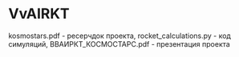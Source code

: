 # VvAIRKT
kosmostars.pdf - ресерчдок проекта,
rocket_calculations.py - код симуляций,
ВВАИРКТ_КОСМОСТАРС.pdf - презентация проекта  
